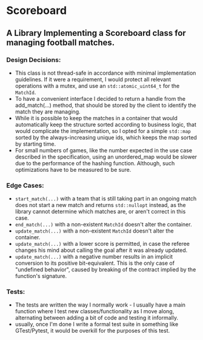# Scoreboard
## A Library Implementing a Scoreboard class for managing football matches.
### Design Decisions:
- This class is not thread-safe in accordance with minimal implementation guidelines. If it were a requirement, I would protect all relevant operations with a mutex, and use an `std::atomic_uint64_t` for the `MatchId`.
- To have a convenient interface I decided to return a handle from the add_match(...) method, that should be stored by the client to identify the match they are managing.
- While it is possible to keep the matches in a container that would automatically keep the structure sorted according to business logic, that would complicate the implementation, so I opted for a simple `std::map` sorted by the always-increasing unique ids, which keeps the map sorted by starting time.
- For small numbers of games, like the number expected in the use case described in the specification, using an unordered_map would be slower due to the performance of the hashing function. Although, such optimizations have to be measured to be sure.

### Edge Cases:
- `start_match(...)` with a team that is still taking part in an ongoing match does not start a new match and returns `std::nullopt` instead, as the library cannot determine which matches are, or aren't correct in this case.
- `end_match(...)` with a non-existent `MatchId` doesn't alter the container.
- `update_match(...)` with a non-existent `MatchId` doesn't alter the container.
- `update_match(...)` with a lower score is permitted, in case the referee changes his mind about calling the goal after it was already updated.
- `update_match(...)` with a negative number results in an implicit conversion to its positive bit-equivalent. This is the only case of "undefined behavior", caused by breaking of the contract implied by the function's signature. 

### Tests:
- The tests are written the way I normally work - I usually have a main function where I test new classes/functionality as I move along, alternating between adding a bit of code and testing it informally.
- usually, once I'm done I write a formal test suite in something like GTest/Pytest, it would be overkill for the purposes of this test.